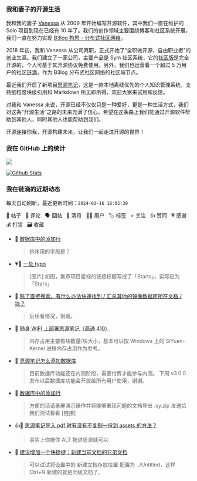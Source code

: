### 我和妻子的开源生活

我和我的妻子 [Vanessa](https://github.com/Vanessa219) 从 2009 年开始编写开源软件，其中我们一直在维护的 Solo 项目到现在已经有 10 年了。我们的创作领域主要围绕博客和社区系统开展，我们一直在努力实现 [B3log 构思 - 分布式社区网络](https://ld246.com/article/1546941897596)。

2018 年初，我和 Vanessa 从公司离职，正式开始了“全职做开源、自由职业者”的创业生涯。我们建立了一家公司，主要产品是 Sym 社区系统，它的[社区版](https://github.com/88250/symphony)是完全开源的，个人可基于其开源协议免费使用。另外，我们也运营着一个超过 5 万用户的社区[链滴](https://ld246.com)，作为 B3log 分布式社区网络的社区端节点。

最近我们开启了新项目[思源笔记](https://github.com/siyuan-note/siyuan)，这是一款本地离线优先的个人知识管理系统，支持细粒度块级引用和 Markdown 所见即所得，欢迎大家来试用和反馈。

对我和 Vanessa 来说，开源已经不仅仅只是一种爱好，更是一种生活方式，我们对这条“开源生活”之路的未来充满了信心。希望在这条路上我们能通过开源软件帮助到其他人，同时其他人也能帮助到我们。

开源连接你我，开源构建未来，让我们一起走进开源的世界！

### 我在 GitHub 上的统计

<a title="Hits" target="_blank" href="https://github.com/88250/88250"><img src="https://hits.b3log.org/88250/88250.svg"></a>

[![Github Stats](https://github-readme-stats.vercel.app/api?username=88250&theme=tokyonight&show_icons=true)](https://github.com/88250)

<!--events start -->

### 我在链滴的近期动态

每天自动刷新，最近更新时间：`2024-02-16 16:05:39`

📝 帖子 &nbsp; 💬 评论 &nbsp; 🗣 回帖 &nbsp; 🌙 清月 &nbsp; 👨‍💻 用户 &nbsp; 🏷️ 标签 &nbsp; ⭐️ 关注 &nbsp; 👍 赞同 &nbsp; 💗 感谢 &nbsp; 💰 打赏 &nbsp; 🗃 收藏

* 💬 [数据库中的添加行](https://ld246.com/article/1707990376920/comment/1708066870014#comments)

  > 排序用的字段是？
* 💗📝 [一处 typo](https://ld246.com/article/1708065820795)

  > [图片] 如图，集市项目星标的链接标题写成了「Starts」，实际应为「Stars」
* 💬 [除了直接搜索，有什么办法快速找到 / 汇总其他的镜像数据库所在文档 / 块？](https://ld246.com/article/1707897555474/comment/1708061119442#comments)

  > 后续看情况，谢谢。
* 💬 [随身 WIFI 上部署思源笔记（高通 410）](https://ld246.com/article/1707991888352/comment/1708053907442#comments)

  > 内存占用主要看块数量/块大小，基本可以按 Windows 上的 SiYuan-Kernel 进程内存占用作为参考。
* 💬 [思源笔记怎么添加数据库](https://ld246.com/article/1707955602336/comment/1708053805047#comments)

  > 目前数据库功能还在内测阶段，需要付费才能参与内测。 下周 v3.0.0 发布以后数据库功能会开放给所有用户使用，谢谢。
* 💬 [数据库中的添加行](https://ld246.com/article/1707990376920/comment/1708053735358#comments)

  > 方便的话请录屏演示操作并将能够重现问题的文档导出 .sy.zip 发送给我们测试看看 [链接]
* 👍💬 [思源笔记导入 pdf 时有没有不复制一份到 assets 的方法？](https://ld246.com/article/1707991323429/comment/1708047134180#comments)

  > 事实上你按住 ALT 拖进思源就可以
* 💬 [建议增加一个快捷键：新建当前文档的兄弟文档](https://ld246.com/article/1707969926302/comment/1708052881018#comments)

  > 可以试试将设置中的 新建文档存放位置 配置为 ../Untitled，这样 Ctrl+N 新建的就是同级文档了。


<!--events end -->
